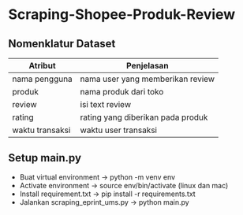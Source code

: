 # Scraping-Shopee-Produk-Review

## Nomenklatur Dataset ##
Atribut       | Penjelasan
------------- | -------------
nama pengguna         | nama user yang memberikan review
produk         | nama produk dari toko
review       | isi text review
rating       | rating yang diberikan pada produk
waktu transaksi       | waktu user transaksi

## Setup main.py ##

- Buat virtual environment -> python -m venv env
- Activate environment -> source env/bin/activate (linux dan mac)
- Install requirement.txt ->  pip install -r requirements.txt
- Jalankan scraping_eprint_ums.py -> python main.py